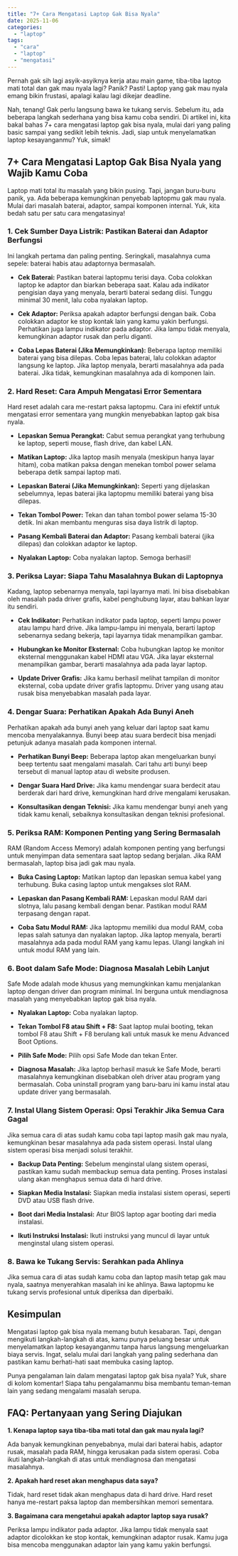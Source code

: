 ```yaml
---
title: "7+ Cara Mengatasi Laptop Gak Bisa Nyala"
date: 2025-11-06
categories: 
  - "laptop"
tags: 
  - "cara"
  - "laptop"
  - "mengatasi"
---
```


Pernah gak sih lagi asyik-asyiknya kerja atau main game, tiba-tiba laptop mati total dan gak mau nyala lagi? Panik? Pasti! Laptop yang gak mau nyala emang bikin frustasi, apalagi kalau lagi dikejar deadline.

Nah, tenang! Gak perlu langsung bawa ke tukang servis. Sebelum itu, ada beberapa langkah sederhana yang bisa kamu coba sendiri. Di artikel ini, kita bakal bahas 7+ cara mengatasi laptop gak bisa nyala, mulai dari yang paling basic sampai yang sedikit lebih teknis. Jadi, siap untuk menyelamatkan laptop kesayanganmu? Yuk, simak!

## 7+ Cara Mengatasi Laptop Gak Bisa Nyala yang Wajib Kamu Coba

Laptop mati total itu masalah yang bikin pusing. Tapi, jangan buru-buru panik, ya. Ada beberapa kemungkinan penyebab laptopmu gak mau nyala. Mulai dari masalah baterai, adaptor, sampai komponen internal. Yuk, kita bedah satu per satu cara mengatasinya!

### 1\. Cek Sumber Daya Listrik: Pastikan Baterai dan Adaptor Berfungsi

Ini langkah pertama dan paling penting. Seringkali, masalahnya cuma sepele: baterai habis atau adaptornya bermasalah.

- **Cek Baterai:** Pastikan baterai laptopmu terisi daya. Coba colokkan laptop ke adaptor dan biarkan beberapa saat. Kalau ada indikator pengisian daya yang menyala, berarti baterai sedang diisi. Tunggu minimal 30 menit, lalu coba nyalakan laptop.
    
- **Cek Adaptor:** Periksa apakah adaptor berfungsi dengan baik. Coba colokkan adaptor ke stop kontak lain yang kamu yakin berfungsi. Perhatikan juga lampu indikator pada adaptor. Jika lampu tidak menyala, kemungkinan adaptor rusak dan perlu diganti.
    
- **Coba Lepas Baterai (Jika Memungkinkan):** Beberapa laptop memiliki baterai yang bisa dilepas. Coba lepas baterai, lalu colokkan adaptor langsung ke laptop. Jika laptop menyala, berarti masalahnya ada pada baterai. Jika tidak, kemungkinan masalahnya ada di komponen lain.
    

### 2\. Hard Reset: Cara Ampuh Mengatasi Error Sementara

Hard reset adalah cara me-restart paksa laptopmu. Cara ini efektif untuk mengatasi error sementara yang mungkin menyebabkan laptop gak bisa nyala.

- **Lepaskan Semua Perangkat:** Cabut semua perangkat yang terhubung ke laptop, seperti mouse, flash drive, dan kabel LAN.
    
- **Matikan Laptop:** Jika laptop masih menyala (meskipun hanya layar hitam), coba matikan paksa dengan menekan tombol power selama beberapa detik sampai laptop mati.
    
- **Lepaskan Baterai (Jika Memungkinkan):** Seperti yang dijelaskan sebelumnya, lepas baterai jika laptopmu memiliki baterai yang bisa dilepas.
    
- **Tekan Tombol Power:** Tekan dan tahan tombol power selama 15-30 detik. Ini akan membantu menguras sisa daya listrik di laptop.
    
- **Pasang Kembali Baterai dan Adaptor:** Pasang kembali baterai (jika dilepas) dan colokkan adaptor ke laptop.
    
- **Nyalakan Laptop:** Coba nyalakan laptop. Semoga berhasil!
    

### 3\. Periksa Layar: Siapa Tahu Masalahnya Bukan di Laptopnya

Kadang, laptop sebenarnya menyala, tapi layarnya mati. Ini bisa disebabkan oleh masalah pada driver grafis, kabel penghubung layar, atau bahkan layar itu sendiri.

- **Cek Indikator:** Perhatikan indikator pada laptop, seperti lampu power atau lampu hard drive. Jika lampu-lampu ini menyala, berarti laptop sebenarnya sedang bekerja, tapi layarnya tidak menampilkan gambar.
    
- **Hubungkan ke Monitor Eksternal:** Coba hubungkan laptop ke monitor eksternal menggunakan kabel HDMI atau VGA. Jika layar eksternal menampilkan gambar, berarti masalahnya ada pada layar laptop.
    
- **Update Driver Grafis:** Jika kamu berhasil melihat tampilan di monitor eksternal, coba update driver grafis laptopmu. Driver yang usang atau rusak bisa menyebabkan masalah pada layar.
    

### 4\. Dengar Suara: Perhatikan Apakah Ada Bunyi Aneh

Perhatikan apakah ada bunyi aneh yang keluar dari laptop saat kamu mencoba menyalakannya. Bunyi beep atau suara berdecit bisa menjadi petunjuk adanya masalah pada komponen internal.

- **Perhatikan Bunyi Beep:** Beberapa laptop akan mengeluarkan bunyi beep tertentu saat mengalami masalah. Cari tahu arti bunyi beep tersebut di manual laptop atau di website produsen.
    
- **Dengar Suara Hard Drive:** Jika kamu mendengar suara berdecit atau berderak dari hard drive, kemungkinan hard drive mengalami kerusakan.
    
- **Konsultasikan dengan Teknisi:** Jika kamu mendengar bunyi aneh yang tidak kamu kenali, sebaiknya konsultasikan dengan teknisi profesional.
    

### 5\. Periksa RAM: Komponen Penting yang Sering Bermasalah

RAM (Random Access Memory) adalah komponen penting yang berfungsi untuk menyimpan data sementara saat laptop sedang berjalan. Jika RAM bermasalah, laptop bisa jadi gak mau nyala.

- **Buka Casing Laptop:** Matikan laptop dan lepaskan semua kabel yang terhubung. Buka casing laptop untuk mengakses slot RAM.
    
- **Lepaskan dan Pasang Kembali RAM:** Lepaskan modul RAM dari slotnya, lalu pasang kembali dengan benar. Pastikan modul RAM terpasang dengan rapat.
    
- **Coba Satu Modul RAM:** Jika laptopmu memiliki dua modul RAM, coba lepas salah satunya dan nyalakan laptop. Jika laptop menyala, berarti masalahnya ada pada modul RAM yang kamu lepas. Ulangi langkah ini untuk modul RAM yang lain.
    

### 6\. Boot dalam Safe Mode: Diagnosa Masalah Lebih Lanjut

Safe Mode adalah mode khusus yang memungkinkan kamu menjalankan laptop dengan driver dan program minimal. Ini berguna untuk mendiagnosa masalah yang menyebabkan laptop gak bisa nyala.

- **Nyalakan Laptop:** Coba nyalakan laptop.
    
- **Tekan Tombol F8 atau Shift + F8:** Saat laptop mulai booting, tekan tombol F8 atau Shift + F8 berulang kali untuk masuk ke menu Advanced Boot Options.
    
- **Pilih Safe Mode:** Pilih opsi Safe Mode dan tekan Enter.
    
- **Diagnosa Masalah:** Jika laptop berhasil masuk ke Safe Mode, berarti masalahnya kemungkinan disebabkan oleh driver atau program yang bermasalah. Coba uninstall program yang baru-baru ini kamu instal atau update driver yang bermasalah.
    

### 7\. Instal Ulang Sistem Operasi: Opsi Terakhir Jika Semua Cara Gagal

Jika semua cara di atas sudah kamu coba tapi laptop masih gak mau nyala, kemungkinan besar masalahnya ada pada sistem operasi. Instal ulang sistem operasi bisa menjadi solusi terakhir.

- **Backup Data Penting:** Sebelum menginstal ulang sistem operasi, pastikan kamu sudah membackup semua data penting. Proses instalasi ulang akan menghapus semua data di hard drive.
    
- **Siapkan Media Instalasi:** Siapkan media instalasi sistem operasi, seperti DVD atau USB flash drive.
    
- **Boot dari Media Instalasi:** Atur BIOS laptop agar booting dari media instalasi.
    
- **Ikuti Instruksi Instalasi:** Ikuti instruksi yang muncul di layar untuk menginstal ulang sistem operasi.
    

### 8\. Bawa ke Tukang Servis: Serahkan pada Ahlinya

Jika semua cara di atas sudah kamu coba dan laptop masih tetap gak mau nyala, saatnya menyerahkan masalah ini ke ahlinya. Bawa laptopmu ke tukang servis profesional untuk diperiksa dan diperbaiki.

## Kesimpulan

Mengatasi laptop gak bisa nyala memang butuh kesabaran. Tapi, dengan mengikuti langkah-langkah di atas, kamu punya peluang besar untuk menyelamatkan laptop kesayanganmu tanpa harus langsung mengeluarkan biaya servis. Ingat, selalu mulai dari langkah yang paling sederhana dan pastikan kamu berhati-hati saat membuka casing laptop.

Punya pengalaman lain dalam mengatasi laptop gak bisa nyala? Yuk, share di kolom komentar! Siapa tahu pengalamanmu bisa membantu teman-teman lain yang sedang mengalami masalah serupa.

## FAQ: Pertanyaan yang Sering Diajukan

**1\. Kenapa laptop saya tiba-tiba mati total dan gak mau nyala lagi?**

Ada banyak kemungkinan penyebabnya, mulai dari baterai habis, adaptor rusak, masalah pada RAM, hingga kerusakan pada sistem operasi. Coba ikuti langkah-langkah di atas untuk mendiagnosa dan mengatasi masalahnya.

**2\. Apakah hard reset akan menghapus data saya?**

Tidak, hard reset tidak akan menghapus data di hard drive. Hard reset hanya me-restart paksa laptop dan membersihkan memori sementara.

**3\. Bagaimana cara mengetahui apakah adaptor laptop saya rusak?**

Periksa lampu indikator pada adaptor. Jika lampu tidak menyala saat adaptor dicolokkan ke stop kontak, kemungkinan adaptor rusak. Kamu juga bisa mencoba menggunakan adaptor lain yang kamu yakin berfungsi.
